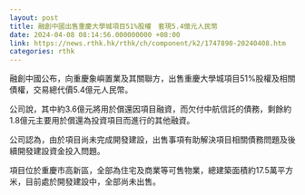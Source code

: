 ```yaml
---
layout: post
title: 融創中國出售重慶大學城項目51%股權　套現5.4億元人民幣
date: 2024-04-08 08:14:56.000000000 +08:00
link: https://news.rthk.hk/rthk/ch/component/k2/1747890-20240408.htm
categories: rthk
---
```


融創中國公布，向重慶象嶼置業及其關聯方，出售重慶大學城項目51%股權及相關債權，交易總代價5.4億元人民幣。

公司說，其中約3.6億元將用於償還因項目融資，而欠付中航信託的債務，剩餘約1.8億元主要用於償還為投資項目而進行的其他融資。

公司認為，由於項目尚未完成開發建設，出售事項有助解決項目相關債務問題及後續開發建設資金投入問題。

項目位於重慶市高新區，全部為住宅及商業等可售物業，總建築面積約17.5萬平方米，目前處於開發建設中，全部尚未出售。

